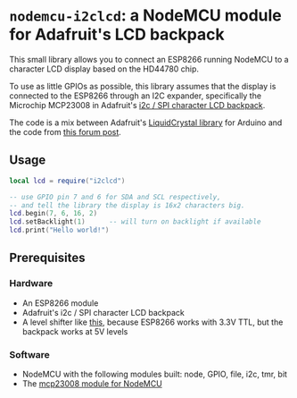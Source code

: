 # `nodemcu-i2clcd`: a NodeMCU module for Adafruit's LCD backpack


This small library allows you to connect an ESP8266 running NodeMCU to a character LCD display based on the HD44780 chip.

To use as little GPIOs as possible, this library assumes that the display is connected to the ESP8266 through an I2C expander, specifically the Microchip MCP23008 in Adafruit's [i2c / SPI character LCD backpack](https://www.adafruit.com/products/292). 

The code is a mix between Adafruit's [LiquidCrystal library](https://github.com/adafruit/LiquidCrystal) for Arduino and the code from [this forum post](http://www.esp8266.com/viewtopic.php?p=11075#p11075).

## Usage
```lua
local lcd = require("i2clcd")

-- use GPIO pin 7 and 6 for SDA and SCL respectively,
-- and tell the library the display is 16x2 characters big.
lcd.begin(7, 6, 16, 2)
lcd.setBacklight(1)      -- will turn on backlight if available
lcd.print("Hello world!")
```

## Prerequisites

### Hardware
* An ESP8266 module
* Adafruit's i2c / SPI character LCD backpack
* A level shifter like [this](http://www.adafruit.com/products/757), because ESP8266 works with 3.3V TTL, but the backpack works at 5V levels

### Software
* NodeMCU with the following modules built: node, GPIO, file, i2c, tmr, bit 
* The [mcp23008 module for NodeMCU](https://github.com/CHERTS/esp8266-devkit/tree/master/Espressif/examples/nodemcu-firmware/lua_modules/mcp23008)


